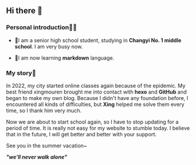 ## Hi there 👋

### Personal introduction🙆‍♂️

- 🏫I am a senior high school student, studying in **Changyi No. 1 middle school**. I am very busy now.

- 📕I am now learning **markdown** language.

### My story📜

In 2022, my city started online classes again because of the epidemic. My best friend xingmouren brought me into contact with **hexo** and **GitHub** and began to make my own blog. Because I didn't have any foundation before, I encountered all kinds of difficulties, but **Xing** helped me solve them every time, so I thank him very much.

Now we are about to start school again, so I have to stop updating for a period of time. It is really not easy for my website to stumble today. I believe that in the future, I will get better and better with your support.

See you in the summer vacation~

***"we'll never walk alone"***
